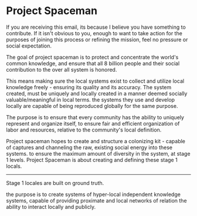 
# Project Spaceman

If you are receiving this email, its because I believe you have something to contribute. If it isn't obvious to you, enough to want to take action for the purposes of joining this process or refining the mission, feel no pressure or social expectation.

The goal of project spaceman is to protect and concentrate the world's common knowledge, and ensure that all 8 billion people and their social contribution to the over all system is honored. 

This means making sure the local systems exist to collect and utilize local knowledge freely - ensuring its quality and its accuracy. The system created, must be uniquely and locally created in a manner deemed socially valuable/meaningful in local terms. the systems they use and develop locally are capable of being reproduced globally for the same purpose. 

The purpose is to ensure that every community has the ability to uniquely represent and organize itself, to ensure fair and efficient organization of labor and resources, relative to the community's local definition.

Project spaceman hopes to create and structure a colonizing kit - capable of captures and channeling the raw, existing social energy into these systems. to ensure the maximum amount of diversity in the system, at stage 1 levels. Project Spaceman is about creating and defining these stage 1 locals.

-----

Stage 1 locales are built on ground truth. 

the purpose is to create systems of hyper-local independent knowledge systems, capable of providing proximate and local networks of relation the ability to interact locally and publicly. 